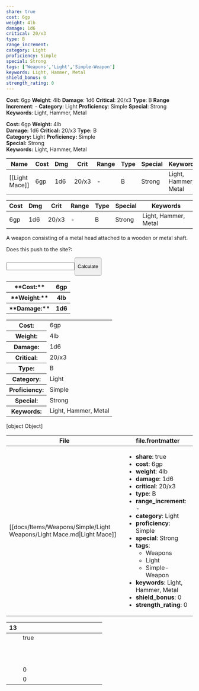 ```yaml
---
share: true
cost: 6gp
weight: 4lb
damage: 1d6
critical: 20/x3
type: B
range_increment: 
category: Light
proficiency: Simple
special: Strong
tags: ['Weapons','Light','Simple-Weapon']
keywords: Light, Hammer, Metal
shield_bonus: 0
strength_rating: 0
---
```

**Cost**: 6gp **Weight**: 4lb
**Damage**: 1d6 **Critical**: 20/x3 **Type**: B
**Range Increment**: \-
**Category**: Light **Proficiency**: Simple
**Special**: Strong
**Keywords**: Light, Hammer, Metal


**Cost:** 6gp **Weight:** 4lb<br>**Damage:** 1d6 **Critical:** 20/x3 **Type:** B<br>**Category:** Light **Proficiency:** Simple<br>**Special:** Strong<br>**Keywords:** Light, Hammer, Metal<br>


| Name           | Cost | Dmg | Crit  | Range | Type | Special | Keywords             |
| -------------- | ---- | --- | ----- | ----- | ---- | ------- | -------------------- |
| [[Light Mace]] | 6gp  | 1d6 | 20/x3 | \-    | B    | Strong  | Light, Hammer, Metal |


| Cost | Dmg | Crit  | Range | Type | Special | Keywords             |
| ---- | --- | ----- | ----- | ---- | ------- | -------------------- |
| 6gp  | 1d6 | 20/x3 | \-    | B    | Strong  | Light, Hammer, Metal |


A weapon consisting of a metal head attached to a wooden or metal shaft.

<bold><span><p>Does this push to the site?:  </p></span></bold><input><button><span><p>Calculate</p></span></button>



<table> <tr> <th>**Cost:**</th> <th> 6gp</th>  <tr> <th> **Weight:** </th> <th>4lb</th> <tr> <th> **Damage:** </th> <th>1d6</th> </table>

<table>  <tr><th>Cost: </th><td> 6gp</td></tr> <tr><th>Weight: </th><td> 4lb</td></tr> <tr><th>Damage: </th><td> 1d6</td></tr> <tr><th>Critical: </th><td> 20/x3</td></tr> <tr><th>Type: </th><td> B</td></tr> <tr><th>Category: </th><td> Light</td></tr> <tr><th>Proficiency: </th><td> Simple</td></tr> <tr><th>Special: </th><td> Strong</td></tr> <tr><th>Keywords: </th><td> Light, Hammer, Metal</td></tr></table>


[object Object]





| File                                                                  | file.frontmatter                                                                                                                                                                                                                                                                                                                                                                                                                                                                                                |
| --------------------------------------------------------------------- | --------------------------------------------------------------------------------------------------------------------------------------------------------------------------------------------------------------------------------------------------------------------------------------------------------------------------------------------------------------------------------------------------------------------------------------------------------------------------------------------------------------- |
| [[docs/Items/Weapons/Simple/Light Weapons/Light Mace.md\|Light Mace]] | <ul><li><b>share</b>: true</li><li><b>cost</b>: 6gp</li><li><b>weight</b>: 4lb</li><li><b>damage</b>: 1d6</li><li><b>critical</b>: 20/x3</li><li><b>type</b>: B</li><li><b>range_increment</b>: \-</li><li><b>category</b>: Light</li><li><b>proficiency</b>: Simple</li><li><b>special</b>: Strong</li><li><b>tags</b>: <ul><li>Weapons</li><li>Light</li><li>Simple-Weapon</li></ul></li><li><b>keywords</b>: Light, Hammer, Metal</li><li><b>shield_bonus</b>: 0</li><li><b>strength_rating</b>: 0</li></ul> |







<div><table class="dataview table-view-table"><thead class="table-view-thead"><tr class="table-view-tr-header"><th class="table-view-th"><span></span><span class="dataview small-text">13</span></th><th class="table-view-th"><span></span></th><th class="table-view-th"><span></span></th><th class="table-view-th"><span></span></th><th class="table-view-th"><span></span></th><th class="table-view-th"><span></span></th><th class="table-view-th"><span></span></th><th class="table-view-th"><span></span></th><th class="table-view-th"><span></span></th><th class="table-view-th"><span></span></th><th class="table-view-th"><span></span></th><th class="table-view-th"><span></span></th><th class="table-view-th"><span></span></th></tr></thead><tbody class="table-view-tbody"><tr><td><span></span></td><td>true</td></tr><tr><td><span></span></td><td><span></span></td></tr><tr><td><span></span></td><td><span></span></td></tr><tr><td><span></span></td><td><span></span></td></tr><tr><td><span></span></td><td><span></span></td></tr><tr><td><span></span></td><td><span></span></td></tr><tr><td><span></span></td><td><span></span></td></tr><tr><td><span></span></td><td><span></span></td></tr><tr><td><span></span></td><td><span></span></td></tr><tr><td><span></span></td><td><span></span></td></tr><tr><td><span></span></td><td><span></span></td></tr><tr><td><span></span></td><td>0</td></tr><tr><td><span></span></td><td>0</td></tr></tbody></table></div>